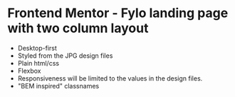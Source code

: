 # Frontend Mentor - Fylo landing page with two column layout

*  Desktop-first
*  Styled from the JPG design files
*  Plain html/css
*  Flexbox
*  Responsiveness will be limited to the values in the design files.
*  "BEM inspired" classnames




